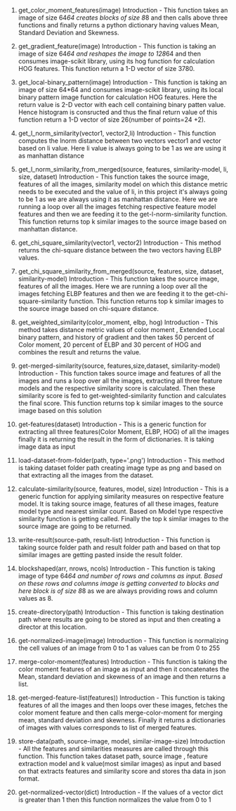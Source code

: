 1. get_color_moment_features(image)
    Introduction - This function takes an image of size 64*64 creates blocks of size 8*8 and then calls above three functions and finally returns a python dictionary having values Mean, Standard Deviation and Skewness.

2. get_gradient_feature(image)
    Introduction - This function is taking an image of size 64*64 and reshapes the image to 128*64 and then consumes image-scikit library, using its hog function for calculation HOG features. This function return a 1-D vector of size 3780.

3. get_local-binary_pattern(image)
    Introduction - This function is taking an image of size 64*64 and  consumes image-scikit library, using its local binary pattern image function for calculation HOG features.
    Here the return value is 2-D vector with each cell containing binary patten value. Hence histogram is consructed and thus the final return value of this function return a 1-D vector of size 26(number of points=24 +2).

4. get_l_norm_similarity(vector1, vector2,li)
    Introduction - This function computes the lnorm distance between two vectors vector1 and vector based on li value. Here li value is always going to be 1 as we are using it as manhattan distance

5. get_l_norm_similarity_from_merged(source, features, similarity-model, li, size, dataset)
    Introduction - This function takes the source image, features of all the images, similarity model on which this distance metric needs to be executed and the value of li, in this project it's always going to be 1 as we are always using it as manhattan distance.
    Here we are running a loop over all the images fetching respective feature model features and then we are feeding it to the get-l-norm-similarity function. This function returns top k similar images to the source image based on manhattan distance.

6. get_chi_square_similarity(vector1, vector2)
    Introduction - This method returns the chi-square distance between the two vectors having ELBP values.

7. get_chi_square_similarity_from_merged(source, features, size, dataset, similarity-model)
    Introduction - This function takes the source image, features of all the images. Here we are running a loop over all the images fetching ELBP features and then we are feeding it to the get-chi-square-similarity function. This function returns top k similar images to the source image based on chi-square distance.
    
8. get_weighted_similarity(color_moment, elbp, hog)
    Introduction - This method takes distance metric values of color moment , Extended Local binary pattern, and history of gradient and then takes 50 percent of Color moment, 20 percent of ELBP and 30 percent of HOG and combines the result and returns the value.

9. get-merged-similarity(source, features,size,dataset, similarity-model)
    Introduction - This function takes source image and features of all the images and runs a loop over all the images, extracting all three feature models and the respective similarity score is calculated. Then these similarity score is fed to get-weighted-similarity function and calculates the final score.
    This function returns top k similar images to the source image based on this solution

10. get-features(dataset)
    Introduction - This is a generic function for extracting all three features(Color Moment, ELBP, HOG) of all the images finally it is returning the result in the form of dictionaries. It is taking image data as input

11. load-dataset-from-folder(path, type='.png')
    Introduction - This method is taking dataset folder path creating image type as png and based on that extracting all the images from the dataset.

12. calculate-similarity(source, features, model, size)
    Introduction - This is a generic function for applying similarity measures on respective feature model. It is taking source image, features of all these images, feature model type and nearest similar count. Based on Model type respective similarity function is getting called. Finally the top k similar images to the source image are going to be returned.

13. write-result(source-path, result-list)
    Introduction - This function is taking source folder path and result folder path and based on that top similar images are getting pasted inside the result folder.

14. blockshaped(arr, nrows, ncols)
    Introduction - This function is taking image of type 64*64 and number of rows and columns as input. Based on these rows and columns image is getting converted to blocks and here block is of size 8*8 as we are always providing rows and column values as 8.

15. create-directory(path)
    Introduction -  This function is taking destination path where results are going to be stored as input and then creating a director at this location.

16. get-normalized-image(image)
    Introduction - This function is normalizing the cell values of an image from 0 to 1 as values can be from 0 to 255

17. merge-color-moment(features)
    Introduction -  This function is taking the color moment features of an image as input and then it concatenates the Mean, standard deviation and skewness of an image and then returns a list.

18. get-merged-feature-list(features))
    Introduction - This function is taking features of all the images and then loops over these images, fetches the color moment feature and then calls merge-color-moment for merging mean, standard deviation and skewness. Finally it returns a dictionaries of images with values corresponds to list of merged features.

19. store-data(path, source-image, model, similar-image-size)
    Introduction - All the features and similarities measures are called through this function. This function takes dataset path, source image , feature extraction model and k value(most similar images) as input and based on that extracts features and similarity score and stores tha data in json format.

20. get-normalized-vector(dict)
    Introduction - If the values of a vector dict is greater than 1 then this function normalizes the value from 0 to 1

